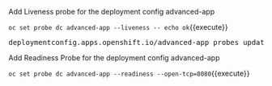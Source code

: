 


Add Liveness probe for the deployment config advanced-app

`oc set probe dc advanced-app --liveness -- echo ok`{{execute}}
<pre>deploymentconfig.apps.openshift.io/advanced-app probes updated</pre>

Add Readiness Probe for the deployment config advanced-app

`oc set probe dc advanced-app --readiness --open-tcp=8080`{{execute}}


